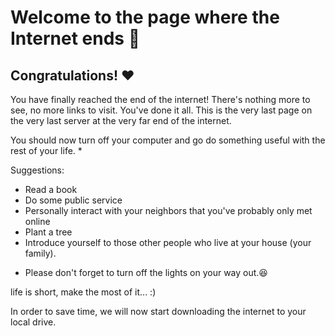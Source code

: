 # Welcome to the page where the Internet ends 👏
## Congratulations! ❤

You have finally reached the end of the internet!
There's nothing more to see, no more links to visit.
You've done it all.
This is the very last page on the very last server at the very far end of the internet.

You should now turn off your computer and go do something useful with the rest of your life. *

Suggestions:

- Read a book
- Do some public service
- Personally interact with your neighbors that you've probably only met online
- Plant a tree
- Introduce yourself to those other people who live at your house (your family).

* Please don't forget to turn off the lights on your way out.😆

life is short, make the most of it... :) 

In order to save time, we will now start downloading the internet to your local drive. 
